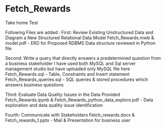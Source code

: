# Fetch_Rewards
Take home Test

Following Files are added :
First: Review Existing Unstructured Data and Diagram a New Structured Relational Data Model
Fetch_Rewards.mwb & model.pdf - ERD for Proposed RDBMS
Data structure  reviewed in Python file

Second: Write a query that directly answers a predetermined question from a business stakeholder
I have used both MySQL and Sql server management studio but have uploaded only MySQL file here
Fetch_Rewards.sql - Table, Constraints and Insert statement
Fetch_Rewards_queries.sql - SQL queries & stored procedures which answers business questions

Third: Evaluate Data Quality Issues in the Data Provided
Fetch_Rewards.ipynb & Fetch_Rewards_python_data_explore.pdf - Data exploration and data quality issue identification

Fourth: Communicate with Stakeholders
Fetch_rewards.docx & Fetch_rewards_1.pptx - Mail & Presentation for business user
